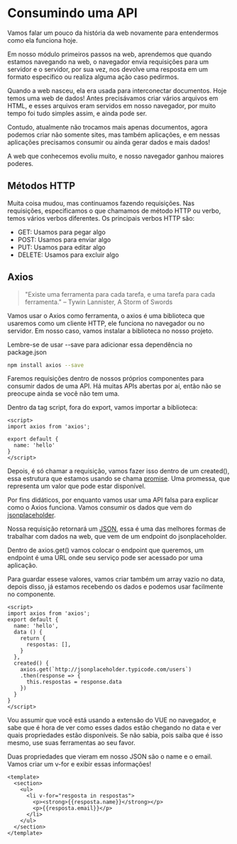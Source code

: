 # Consumindo uma API

Vamos falar um pouco da história da web novamente para entendermos como ela funciona hoje. 

Em nosso módulo primeiros passos na web, aprendemos que quando estamos navegando na web, o navegador envia requisições para um servidor e o servidor, por sua vez, nos devolve uma resposta em um formato específico ou realiza alguma ação caso pedirmos.

Quando a web nasceu, ela era usada para interconectar documentos. Hoje temos uma web de dados! Antes precisávamos criar vários arquivos em HTML, e esses arquivos eram servidos em nosso navegador, por muito tempo foi tudo simples assim, e ainda pode ser.

Contudo, atualmente não trocamos mais apenas documentos, agora podemos criar não somente sites, mas também aplicações, e em nessas aplicações precisamos consumir ou ainda gerar dados e mais dados!

A web que conhecemos evoliu muito, e nosso navegador ganhou maiores poderes.

## Métodos HTTP

Muita coisa mudou, mas continuamos fazendo requisições. Nas requisições, especificamos o que chamamos de método HTTP ou verbo, temos vários verbos diferentes. Os principais verbos HTTP são:

- GET: Usamos para pegar algo
- POST: Usamos para enviar algo
- PUT: Usamos para editar algo
- DELETE: Usamos para excluir algo

## Axios

> "Existe uma ferramenta para cada tarefa, e uma tarefa para cada ferramenta."
> – Tywin Lannister, A Storm of Swords

Vamos usar o Axios como ferramenta, o axios é uma biblioteca que usaremos como um cliente HTTP, ele funciona no navegador ou no servidor. Em nosso caso, vamos instalar a biblioteca no nosso projeto.

Lembre-se de usar --save para adicionar essa dependência no package.json 

```bash
npm install axios --save
```

Faremos requisições dentro de nossos próprios componentes para consumir dados de uma API. Há muitas APIs abertas por aí, então não se preocupe ainda se você não tem uma.

Dentro da tag script, fora do export, vamos importar a biblioteca:

```vue
<script>
import axios from 'axios';

export default {
  name: 'hello'
}
</script>
```
Depois, é só chamar a requisição, vamos fazer isso dentro de um created(), essa estrutura que estamos usando se chama [promise](https://developer.mozilla.org/pt-BR/docs/Web/JavaScript/Reference/Global_Objects/Promise). Uma promessa, que representa um valor que pode estar disponível.

Por fins didáticos, por enquanto vamos usar uma API falsa para explicar como o Axios funciona. Vamos consumir os dados que vem do [jsonplaceholder](https://jsonplaceholder.typicode.com/).
 
Nossa requisição retornará um [JSON](https://pt.wikipedia.org/wiki/JSON), essa é uma das melhores formas de trabalhar com dados na web, que vem de um endpoint do jsonplaceholder.

Dentro de axios.get() vamos colocar o endpoint que queremos, um endpoint é uma URL onde seu serviço pode ser acessado por uma aplicação.

Para guardar essese valores, vamos criar também um array vazio no data, depois disso, já estamos recebendo os dados e podemos usar facilmente no componente.

```vue
<script>
import axios from 'axios';
export default {
  name: 'hello',
  data () {
    return {
      respostas: [],
    }
  },
  created() {
    axios.get(`http://jsonplaceholder.typicode.com/users`)
    .then(response => {
      this.respostas = response.data
    })
  }
}
</script>
```

Vou assumir que você está usando a extensão do VUE no navegador, e sabe que é hora de ver como esses dados estão chegando no data e ver quais propriedades estão disponíveis. Se não sabia, pois saiba que é isso mesmo, use suas ferramentas ao seu favor.

Duas propriedades que vieram em nosso JSON são o name e o email. Vamos criar um v-for e exibir essas informações!

```vue
<template>
  <section>
    <ul>
      <li v-for="resposta in respostas">
        <p><strong>{{resposta.name}}</strong></p>
        <p>{{resposta.email}}</p>
      </li>
    </ul>
  </section>
</template>
```
